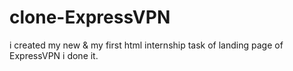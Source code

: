 # clone-ExpressVPN
i created my new &amp; my first html internship task of landing page of ExpressVPN i done it.
